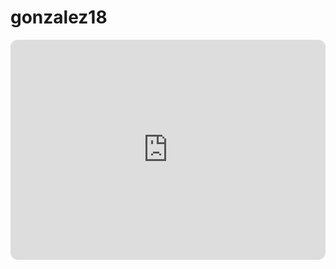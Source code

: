 # gonzalez18
<iframe style="border-radius:12px" src="https://open.spotify.com/embed/playlist/0BU2G9d2HEPsnp8VPvlKAP?utm_source=generator" width="100%" height="352" frameBorder="0" allowfullscreen="" allow="autoplay; clipboard-write; encrypted-media; fullscreen; picture-in-picture" loading="lazy"></iframe>
